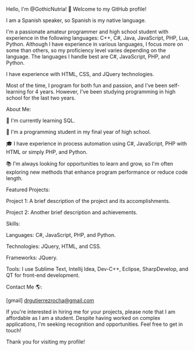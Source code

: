 Hello, I'm @GothicNutria! 👋
Welcome to my GitHub profile!

I am a Spanish speaker, so Spanish is my native language.

I'm a passionate amateur programmer and high school student with experience in the following languages: C++, C#, Java, JavaScript, PHP, Lua, Python. Although I have experience
in various languages, I focus more on some than others, so my proficiency level varies depending on the language. The languages I handle best are C#, JavaScript, PHP, and Python.

I have experience with HTML, CSS, and JQuery technologies.

Most of the time, I program for both fun and passion, and I've been self-learning for 4 years. However, I've been studying programming in high school for the last two years.

About Me:

🌱 I'm currently learning SQL.

💼 I'm a programming student in my final year of high school.

🎓 I have experience in process automation using C#, JavaScript, PHP with HTML or simply PHP, and Python.

📚 I'm always looking for opportunities to learn and grow, so I'm often exploring new methods that enhance program performance or reduce code length.

Featured Projects:

Project 1: A brief description of the project and its accomplishments.

Project 2: Another brief description and achievements.

Skills:

Languages: C#, JavaScript, PHP, and Python.

Technologies: JQuery, HTML, and CSS.

Frameworks: JQuery.

Tools: I use Sublime Text, Intellij Idea, Dev-C++, Eclipse, SharpDevelop, and QT for front-end development.

Contact Me 🌎:

[gmail] drgutierrezrocha@gmail.com

If you're interested in hiring me for your projects, please note that I am affordable as I am a student. Despite having worked on complex applications,
I'm seeking recognition and opportunities. Feel free to get in touch!

Thank you for visiting my profile!
